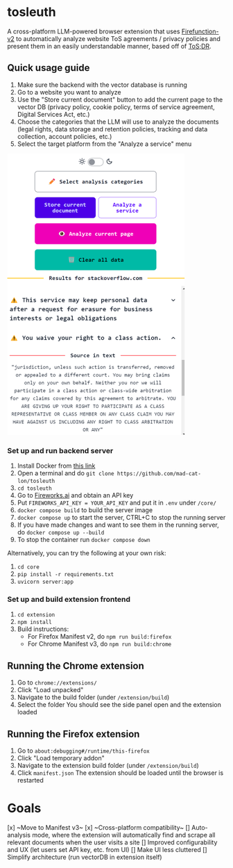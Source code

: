 # tosleuth
A cross-platform LLM-powered browser extension that uses [Firefunction-v2](https://fireworks.ai/blog/firefunction-v2-launch-post) to automatically analyze website ToS agreements / privacy policies and present them in an easily understandable manner, based off of [ToS;DR](https://tosdr.org/en/frontpage). 

## Quick usage guide
1. Make sure the backend with the vector database is running
2. Go to a website you want to analyze
3. Use the "Store current document" button to add the current page to the vector DB (privacy policy, cookie policy, terms of service agreement, Digital Services Act, etc.)
4. Choose the categories that the LLM will use to analyze the documents (legal rights, data storage and retention policies, tracking and data collection, account policies, etc.)
5. Select the target platform from the "Analyze a service" menu

![Example 1](assets/example1.png)

### Set up and run backend server
1. Install Docker from [this link](https://www.docker.com/products/docker-desktop/)
2. Open a terminal and do `git clone https://github.com/mad-cat-lon/tosleuth`
3. `cd tosleuth`
4. Go to [Fireworks.ai](https://fireworks.ai/) and obtain an API key
5. Put `FIREWORKS_API_KEY = YOUR_API_KEY` and put it in `.env` under `/core/`
6. `docker compose build` to build the server image
7. `docker compose up` to start the server, CTRL+C to stop the running server
8. If you have made changes and want to see them in the running server, do `docker compose up --build`
9. To stop the container run `docker compose down`

Alternatively, you can try the following at your own risk:

1. `cd core`
2. `pip install -r requirements.txt`
3. `uvicorn server:app`

### Set up and build extension frontend
1. `cd extension`
2. `npm install`
3. Build instructions:
    - For Firefox Manifest v2, do `npm run build:firefox`
    - For Chrome Manifest v3, do `npm run build:chrome`

## Running the Chrome extension
1. Go to `chrome://extensions/`
2. Click "Load unpacked"
3. Navigate to the build folder (under `/extension/build`)
4. Select the folder
You should see the side panel open and the extension loaded

## Running the Firefox extension 
1. Go to `about:debugging#/runtime/this-firefox`
2. Click "Load temporary addon"
3. Navigate to the extension build folder (under `/extension/build`)
4. Click `manifest.json`
The extension should be loaded until the browser is restarted


# Goals
[x] ~Move to Manifest v3~
[x] ~Cross-platform compatibility~ 
[] Auto-analysis mode, where the extension will automatically find and scrape all relevant documents when the user visits a site
[] Improved configurability and UX (let users set API key, etc. from UI)
[] Make UI less cluttered 
[] Simplify architecture (run vectorDB in extension itself)